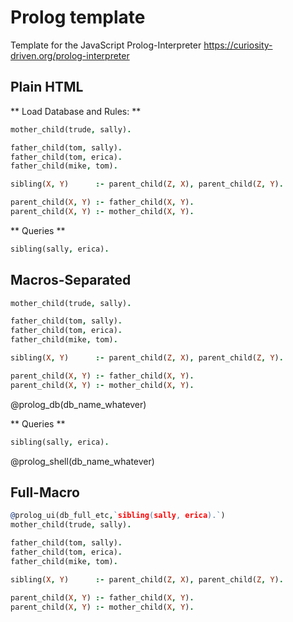 <!--

author:   Andre Dietrich
email:    dietrich@ivs.cs.uni-magdeburg.de
version:  1.0.0
language: en
narrator: US English Female

script:   https://curiosity-driven.github.io/prolog-interpreter/parser.js
          https://curiosity-driven.github.io/prolog-interpreter/interpreter.js

@prolog_db
<script>
var rules = parser(lexer(`@code`)).parseRules();
window['@0'] = new Database(rules);
"database loaded";
</script>
@end

@prolog_shell
<script>
var rslt = "";
var goal = parser(lexer(`@code`)).parseTerm();
for (var item of window['@0'].query(goal)) {
    rslt += "Yes: " + item + "<br>";
}
if (rslt === "") {
   'No';
} else {
   rslt;
}
</script>
@end

@prolog_ui
```prolog
@2
```
@prolog_db(@0)


```prolog
@1
```
@prolog_shell(@0)
@end
-->

# Prolog template

Template for the JavaScript Prolog-Interpreter https://curiosity-driven.org/prolog-interpreter

## Plain HTML

** Load Database and Rules: **

```prolog
mother_child(trude, sally).

father_child(tom, sally).
father_child(tom, erica).
father_child(mike, tom).

sibling(X, Y)      :- parent_child(Z, X), parent_child(Z, Y).

parent_child(X, Y) :- father_child(X, Y).
parent_child(X, Y) :- mother_child(X, Y).
```
<script>
var rules = parser(lexer(`@code`)).parseRules();
window['prolog_db'] = new Database(rules);

"database loaded";
</script>

** Queries **

```prolog
sibling(sally, erica).
```
<script>
var rslt = "";

var goal = parser(lexer(`@code`)).parseTerm();

for (var item of window.prolog_db.query(goal)) {
    rslt += "Yes: " + item + "<br>";
}

if (rslt === "") {
   'No';
} else {
   rslt;
}
</script>


## Macros-Separated

```prolog
mother_child(trude, sally).

father_child(tom, sally).
father_child(tom, erica).
father_child(mike, tom).

sibling(X, Y)      :- parent_child(Z, X), parent_child(Z, Y).

parent_child(X, Y) :- father_child(X, Y).
parent_child(X, Y) :- mother_child(X, Y).
```
@prolog_db(db_name_whatever)

** Queries **

```prolog
sibling(sally, erica).
```
@prolog_shell(db_name_whatever)

## Full-Macro

```prolog
@prolog_ui(db_full_etc,`sibling(sally, erica).`)
mother_child(trude, sally).

father_child(tom, sally).
father_child(tom, erica).
father_child(mike, tom).

sibling(X, Y)      :- parent_child(Z, X), parent_child(Z, Y).

parent_child(X, Y) :- father_child(X, Y).
parent_child(X, Y) :- mother_child(X, Y).
```
